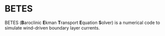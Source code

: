 # BETES

BETES (**B**aroclinic **E**kman **T**ransport **E**quation **S**olver) is a numerical code to simulate wind-driven boundary layer currents.
